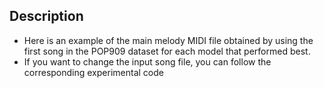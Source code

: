 ## Description

* Here is an example of the main melody MIDI file obtained by using the first song in the POP909 dataset for each model that performed best.
* If you want to change the input song file, you can follow the corresponding experimental code
